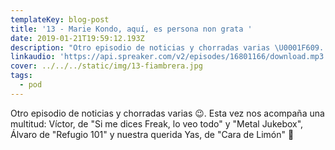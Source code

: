 ```yaml
---
templateKey: blog-post
title: '13 - Marie Kondo, aquí, es persona non grata '
date: 2019-01-21T19:59:12.193Z
description: "Otro episodio de noticias y chorradas varias \U0001F609. Esta vez nos acompaña una multitud: Víctor, de \"Si me dices Freak, lo veo todo\" y \"Metal Jukebox\", Álvaro de \"Refugio 101\" y nuestra querida Yas, de \"Cara de Limón\" \U0001F34B"
linkaudio: 'https://api.spreaker.com/v2/episodes/16801166/download.mp3'
cover: ../../../static/img/13-fiambrera.jpg
tags:
  - pod
---
```

Otro episodio de noticias y chorradas varias 😉. Esta vez nos acompaña una multitud: Víctor, de "Si me dices Freak, lo veo todo" y "Metal Jukebox", Álvaro de "Refugio 101" y nuestra querida Yas, de "Cara de Limón" 🍋
